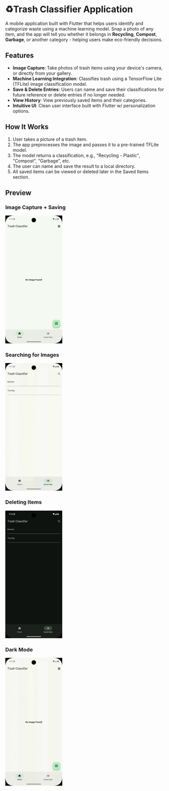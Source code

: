 # ♻️Trash Classifier Application

A mobile application built with Flutter that helps users identify and categorize waste using a machine learning model. Snap a photo of any item, and the app will tell you whether it belongs in **Recycling**, **Compost**, **Garbage**, or another category - helping users make eco-friendly decisions.

##  Features

- **Image Capture**: Take photos of trash items using your device's camera, or directly from your gallery.
- **Machine Learning Integration**: Classifies trash using a TensorFlow Lite (TFLite) image classification model.
- **Save & Delete Entries**: Users can name and save their classifications for future reference or delete entries if no longer needed.
- **View History**: View previously saved items and their categories.
- **Intuitive UI**: Clean user interface built with Flutter w/ personalization options.

## How It Works

1. User takes a picture of a trash item.
2. The app preprocesses the image and passes it to a pre-trained TFLite model.
3. The model returns a classification, e.g., "Recycling - Plastic", "Compost", "Garbage", etc.
4. The user can name and save the result to a local directory.
5. All saved items can be viewed or deleted later in the Saved Items section.

## Preview
### Image Capture + Saving 
<p align="left">
  <img src="media/Saving.gif" alt="Capture Feature" width="180" />
</p>

### Searching for Images
<p align="left">
  <img src="media/Search.gif" alt="Capture Feature" width="180" />
</p>

### Deleting Items
<p align="left">
  <img src="media/Delete.gif" alt="Capture Feature" width="180" />
</p>

### Dark Mode
<p align="left">
  <img src="media/Dark Mode.gif" alt="Capture Feature" width="180" />
</p>




